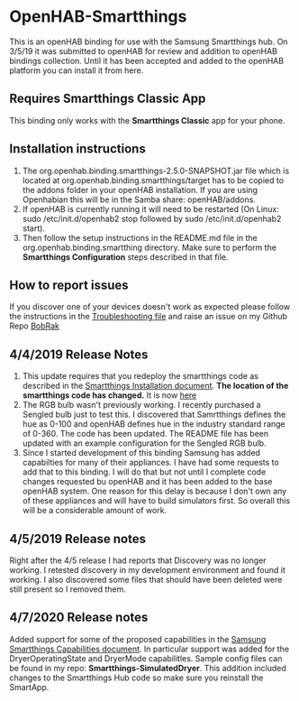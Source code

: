 # OpenHAB-Smartthings

This is an openHAB binding for use with the Samsung Smartthings hub. On 3/5/19 it was submitted to openHAB for review and addition to openHAB bindings collection. Until it has been accepted and added to the openHAB platform you can install it from here.

## Requires Smartthings Classic App

This binding only works with the **Smartthings Classic** app for your phone.

## Installation instructions

1. The org.openhab.binding.smartthings-2.5.0-SNAPSHOT.jar file which is located at org.openhab.binding.smartthings/target has to be copied to the addons folder in your openHAB installation.  If you are using Openhabian this will be in the Samba share: openHAB/addons. 
2. If openHAB is currently running it will need to be restarted (On Linux: sudo /etc/init.d/openhab2 stop followed by sudo /etc/init.d/openhab2 start).
3. Then follow the setup instructions in the README.md file in the org.openhab.binding.smartthing directory. Make sure to perform the **Smartthings Configuration** steps described in that file.

## How to report issues

If you discover one of your devices doesn't work as expected please follow the instructions in the [Troubleshooting file](org.openhab.binding.smartthings/Troubleshooting.md) and raise an issue on my Github Repo [BobRak](https://github.com/BobRak/)

## 4/4/2019 Release Notes

1. This update requires that you redeploy the smartthings code as described in the [Smartthings Installation document](https://github.com/BobRak/OpenHAB-Smartthings/blob/master/org.openhab.binding.smartthings/SmartthingsInstallation.md). **The location of the smartthings code has changed.** It is now [here](https://github.com/BobRak/OpenHAB-Smartthings/tree/master/org.openhab.binding.smartthings/contrib)
2. The RGB bulb wasn't previously working. I recently purchased a Sengled bulb just to test this. I discovered that Samrtthings defines the hue as 0-100 and openHAB defines hue in the industry standard range of 0-360. The code has been updated. The README file has been updated with an example configuration for the Sengled RGB bulb.
3. Since I started development of this binding Samsung has added capabilties for many of their appliances. I have had some requests to add that to this binding. I will do that but not until I complete code changes requested bu openHAB and it has been added to the base openHAB system. One reason for this delay is because I don't own any of these appliances and will have to build simulators first. So overall this will be a considerable amount of work.

## 4/5/2019 Release notes

Right after the 4/5 release I had reports that Discovery was no longer working. I retested discovery in my development environment and found it working. I also discovered some files that should have been deleted were still present so I removed them.

## 4/7/2020 Release notes

Added support for some of the proposed capabilities in the [Samsung Smartthings Capabilities document](https://docs.smartthings.com/en/latest/capabilities-reference.html). In particular support was added for the DryerOperatingState and DryerMode capabilitles. Sample config files can be found in my repo: **Smartthings-SimulatedDryer**. This addition included changes to the Smartthings Hub code so make sure you reinstall the SmartApp.